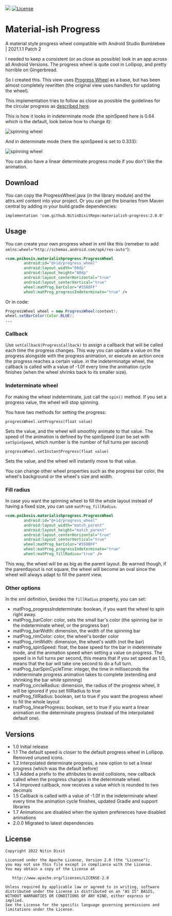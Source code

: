 [![](https://jitpack.io/v/NitinDixitRepo/materialish-progress.svg)](https://jitpack.io/#NitinDixitRepo/materialish-progress)
[![License](https://img.shields.io/badge/License-Apache%202.0-blue.svg)](https://opensource.org/licenses/Apache-2.0)

# Material-ish Progress

A material style progress wheel compatible with Android Studio Bumblebee | 2021.1.1 Patch 2

[comment]: <> (Try the demo app on Google Play:)

[comment]: <> ([![Get it on Google Play]&#40;https://developer.android.com/images/brand/en_generic_rgb_wo_45.png&#41;]&#40;https://play.google.com/store/apps/details?id=com.pnikosis.materialishprogress.sample&#41;)

I needed to keep a consistent (or as close as possible) look in an app across all Android Versions. The progress wheel is quite cool in Lollipop, and pretty horrible on Gingerbread.

So I created this. This view uses [Progress Wheel](https://github.com/Todd-Davies/ProgressWheel) as a base, but has been almost completely rewritten (the original view uses handlers for updating the wheel).

This implementation tries to follow as close as possible the guidelines for the circular progress as [described here](http://www.google.com/design/spec/components/progress-activity.html#progress-activity-types-of-indicators).

This is how it looks in indeterminate mode (the spinSpeed here is 0.64 which is the default, look below how to change it):

![spinning wheel](spinningwheel.gif)

And in determinate mode (here the spinSpeed is set to 0.333):

![spinning wheel](spinningwheel_progress.gif)

You can also have a linear determinate progress mode if you don't like the animation.

## Download

You can copy the ProgressWheel.java (in the library module) and the attrs.xml content into your project. Or you can get the binaries from Maven central by adding in your build.gradle dependencies:

```implementation 'com.github.NitinDixitRepo:materialish-progress:2.0.0'```

## Usage

You can create your own progress wheel in xml like this (remeber to add ```xmlns:wheel="http://schemas.android.com/apk/res-auto"```):

```xml
<com.pnikosis.materialishprogress.ProgressWheel
        android:id="@+id/progress_wheel"
        android:layout_width="80dp"
        android:layout_height="80dp"
        android:layout_centerHorizontal="true"
        android:layout_centerVertical="true"
        wheel:matProg_barColor="#5588FF"
        wheel:matProg_progressIndeterminate="true" />
```

Or in code:

```Java
ProgressWheel wheel = new ProgressWheel(context);
wheel.setBarColor(Color.BLUE);
...

```

### Callback

Use ```setCallback(ProgressCallback)``` to assign a callback that will be called each time the progress changes. This way you can update a value on the progress alongside with the progress animation, or execute an action once the progress reaches a certain value. in the indeterminatge wheel, the callback is called with a value of -1.0f every time the animation cycle finishes (when the wheel shrinks back to its smaller size).

### Indeterminate wheel

For making the wheel indeterminate, just call the ```spin()``` method. If you set a progress value, the wheel will stop spinning.

You have two methods for setting the progress:

```progressWheel.setProgress(float value)```

Sets the value, and the wheel will smoothly animate to that value. The speed of the animation is defined by the spinSpeed (can be set with ```setSpinSpeed```, which number is the number of full turns per second)

```progressWheel.setInstantProgress(float value)```

Sets the value, and the wheel will instantly move to that value.

You can change other wheel properties such as the progress bar color, the wheel's background or the wheel's size and width.

### Fill radius

In case you want the spinning wheel to fill the whole layout instead of having a fixed size, you can use ```matProg_fillRadius```.

```xml
<com.pnikosis.materialishprogress.ProgressWheel
        android:id="@+id/progress_wheel"
        android:layout_width="match_parent"
        android:layout_height="match_parent"
        android:layout_centerHorizontal="true"
        android:layout_centerVertical="true"
        wheel:matProg_barColor="#5588FF"
        wheel:matProg_progressIndeterminate="true"
        wheel:matProg_fillRadius="true" />
```

This way, the wheel will be as big as the parent layout. Be warned though, if the parentlayout is not square, the wheel will become an oval since the wheel will always adapt to fill the parent view.

### Other options

In the xml definition, besides the ```fillRadius``` property, you can set:

* matProg_progressIndeterminate: boolean, if you want the wheel to spin right away.
* matProg_barColor: color, sets the small bar's color (the spinning bar in the indeterminate wheel, or the progress bar)
* matProg_barWidth: dimension, the width of the spinning bar
* matProg_rimColor: color, the wheel's border color
* matProg_rimWidth: dimension, the wheel's width (not the bar)
* matProg_spinSpeed: float, the base speed for the bar in indeterminate mode, and the animation speed when setting a value on progress. The speed is in full turns per second, this means that if you set speed as 1.0, means that the bar will take one second to do a full turn.
* matProg_barSpinCycleTime: integer, the time in milliseconds the indeterminate progress animation takes to complete (extending and shrinking the bar while spinning)
* matProg_circleRadius: dimension, the radius of the progress wheel, it will be ignored if you set fillRadius to true
* matProg_fillRadius: boolean, set to true if you want the progress wheel to fill the whole layout
* matProg_linearProgress: boolean, set to true if you want a linear animation on the determinate progress (instead of the interpolated default one).

## Versions

* 1.0 Initial release
* 1.1 The default speed is closer to the default progress wheel in Lollipop. Removed unused icons.
* 1.2 Interpolated determinate progress, a new option to set a linear progress (which was the default before)
* 1.3 Added a prefix to the attributes to avoid collisions, new callback called when the progress changes in the determinate wheel.
* 1.4 Improved callback, now receives a value which is rounded to two decimals
* 1.5 Callback is called with a value of -1.0f in the indeterminate wheel every time the animation cycle finishes, updated Gradle and support libraries
* 1.7 Animations are disabled when the system preferences have disabled animations
* 2.0.0 Migrated to latest dependencies

License
-------

    Copyright 2022 Nitin Dixit

    Licensed under the Apache License, Version 2.0 (the "License");
    you may not use this file except in compliance with the License.
    You may obtain a copy of the License at

       http://www.apache.org/licenses/LICENSE-2.0

    Unless required by applicable law or agreed to in writing, software
    distributed under the License is distributed on an "AS IS" BASIS,
    WITHOUT WARRANTIES OR CONDITIONS OF ANY KIND, either express or implied.
    See the License for the specific language governing permissions and
    limitations under the License.
